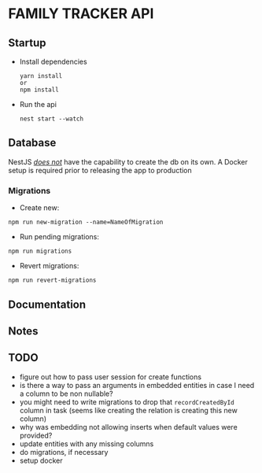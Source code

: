 # FAMILY TRACKER API

## Startup

- Install dependencies
  ```
  yarn install
  or
  npm install
  ```

- Run the api
  ```
  nest start --watch
  ```

## Database
NestJS [*does not*](https://stackoverflow.com/questions/65886528/typeorm-create-database-migration) have the capability to create the db on its own. A Docker setup is required prior to releasing the app to production
### Migrations
- Create new: 
```
npm run new-migration --name=NameOfMigration
```

- Run pending migrations:
```
npm run migrations
```
- Revert migrations:
```
npm run revert-migrations
```

## Documentation

## Notes

## TODO
- figure out how to pass user session for create functions
-  is there a way to pass an arguments in embedded entities in case I need a column to be non nullable?
- you might need to write migrations to drop that `recordCreatedById` column in task (seems like creating the relation is creating this new column)
- why was embedding not allowing inserts when default values were provided?
- update entities with any missing columns
- do migrations, if necessary
- setup docker